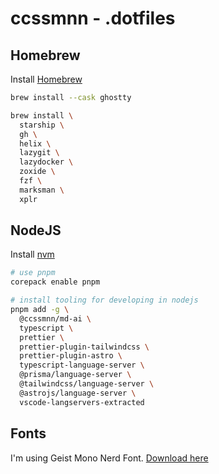 # ccssmnn - .dotfiles

## Homebrew

Install [Homebrew](https://brew.sh)

```bash
brew install --cask ghostty

brew install \
  starship \
  gh \
  helix \
  lazygit \
  lazydocker \
  zoxide \
  fzf \
  marksman \
  xplr 
```

## NodeJS

Install [nvm](https://github.com/nvm-sh/nvm?tab=readme-ov-file#install--update-script)

```bash
# use pnpm
corepack enable pnpm

# install tooling for developing in nodejs
pnpm add -g \
  @ccssmnn/md-ai \
  typescript \
  prettier \
  prettier-plugin-tailwindcss \
  prettier-plugin-astro \
  typescript-language-server \
  @prisma/language-server \
  @tailwindcss/language-server \
  @astrojs/language-server \
  vscode-langservers-extracted
```

## Fonts

I'm using Geist Mono Nerd Font. [Download here](https://www.nerdfonts.com/font-downloads)
